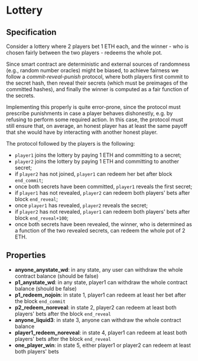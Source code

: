 # Lottery

## Specification

Consider a lottery where 2 players bet 1 ETH each, and the winner - who is chosen fairly between the two players - redeems the whole pot.

Since smart contract are deterministic and external sources of randomness (e.g., random number oracles) might be biased, to achieve fairness we follow a *commit-reveal-punish* protocol, where both players first commit to the secret hash, then reveal their secrets (which must be preimages of the committed hashes), and finally the winner is computed as a fair function of the secrets.

Implementing this properly is quite error-prone, since the protocol must prescribe punishments in case a player behaves dishonestly, e.g. by refusing to perform some required action. In this case, the protocol must still ensure that, on average, an honest player has at least the same payoff that she would have by interacting with another honest player. 

The protocol followed by the players is the following:
- `player1` joins the lottery by paying 1 ETH and committing to a secret;
- `player2` joins the lottery by paying 1 ETH and committing to another secret;
- if `player2` has not joined, `player1` can redeem her bet after block `end_commit`; 
- once both secrets have been committed, `player1` reveals the first secret;
- if `player1` has not revealed, `player2` can redeem both players' bets after block `end_reveal`; 
- once `player1` has revealed, `player2` reveals the secret;
- if `player2` has not revealed, `player1` can redeem both players' bets after block `end_reveal+100`;
- once both secrets have been revealed, the winner, who is determined as a function of the two revealed secrets, can redeem the whole pot of 2 ETH.

## Properties

- **anyone_anystate_wd**: in any state, any user can withdraw the whole contract balance (should be false)
- **p1_anystate_wd**: in any state, player1 can withdraw the whole contract balance (should be false)
- **p1_redeem_nojoin**: in state 1, player1 can redeem at least her bet after the block `end_commit`
- **p2_redeem_noreveal**: in state 2, player2 can redeem at least both players' bets after the block `end_reveal`
- **anyone_liquid3**: in state 3, anyone can withdraw the whole contract balance
- **player1_redeem_noreveal**: in state 4, player1 can redeem at least both players' bets after the block `end_reveal`
- **one_player_win**: in state 5, either player1 or player2 can redeem at least both players' bets
